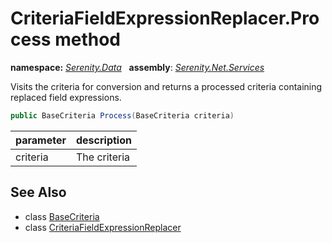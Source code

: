 # CriteriaFieldExpressionReplacer.Process method
**namespace:** *[Serenity.Data](../../README.md#serenity.data-namespace)*   **assembly**: *[Serenity.Net.Services](../../README.md)*

Visits the criteria for conversion and returns a processed criteria containing replaced field expressions.

```csharp
public BaseCriteria Process(BaseCriteria criteria)
```

| parameter | description |
| --- | --- |
| criteria | The criteria |

## See Also

* class [BaseCriteria](../Serenity.Net.Data/../BaseCriteria.md)
* class [CriteriaFieldExpressionReplacer](../CriteriaFieldExpressionReplacer.md)